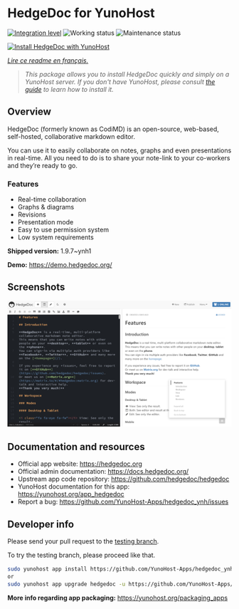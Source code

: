 <!--
N.B.: This README was automatically generated by https://github.com/YunoHost/apps/tree/master/tools/README-generator
It shall NOT be edited by hand.
-->

# HedgeDoc for YunoHost

[![Integration level](https://dash.yunohost.org/integration/hedgedoc.svg)](https://dash.yunohost.org/appci/app/hedgedoc) ![Working status](https://ci-apps.yunohost.org/ci/badges/hedgedoc.status.svg) ![Maintenance status](https://ci-apps.yunohost.org/ci/badges/hedgedoc.maintain.svg)

[![Install HedgeDoc with YunoHost](https://install-app.yunohost.org/install-with-yunohost.svg)](https://install-app.yunohost.org/?app=hedgedoc)

*[Lire ce readme en français.](./README_fr.md)*

> *This package allows you to install HedgeDoc quickly and simply on a YunoHost server.
If you don't have YunoHost, please consult [the guide](https://yunohost.org/#/install) to learn how to install it.*

## Overview

HedgeDoc (formerly known as CodiMD) is an open-source, web-based, self-hosted, collaborative markdown editor.

You can use it to easily collaborate on notes, graphs and even presentations in real-time. All you need to do is to share your note-link to your co-workers and they’re ready to go.

### Features

- Real-time collaboration
- Graphs & diagrams
- Revisions
- Presentation mode
- Easy to use permission system
- Low system requirements

**Shipped version:** 1.9.7~ynh1

**Demo:** https://demo.hedgedoc.org/

## Screenshots

![Screenshot of HedgeDoc](./doc/screenshots/screenshot.png)

## Documentation and resources

* Official app website: <https://hedgedoc.org>
* Official admin documentation: <https://docs.hedgedoc.org/>
* Upstream app code repository: <https://github.com/hedgedoc/hedgedoc>
* YunoHost documentation for this app: <https://yunohost.org/app_hedgedoc>
* Report a bug: <https://github.com/YunoHost-Apps/hedgedoc_ynh/issues>

## Developer info

Please send your pull request to the [testing branch](https://github.com/YunoHost-Apps/hedgedoc_ynh/tree/testing).

To try the testing branch, please proceed like that.

``` bash
sudo yunohost app install https://github.com/YunoHost-Apps/hedgedoc_ynh/tree/testing --debug
or
sudo yunohost app upgrade hedgedoc -u https://github.com/YunoHost-Apps/hedgedoc_ynh/tree/testing --debug
```

**More info regarding app packaging:** <https://yunohost.org/packaging_apps>
